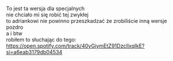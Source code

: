 To jest ta wersja dla specjalnych \
nie chciało mi się robić tej zwykłej\
to adriankowi nie powinno przeszkadzać że zrobiliście inną wersje\
pozdro \
a i btw\
robiłem to słuchając do tego: https://open.spotify.com/track/40yGiymEtZ91DzclIxqIkE?si=a6eab3179db04534
